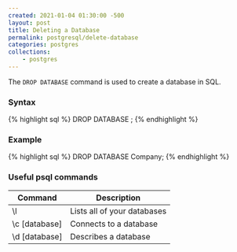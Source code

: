 ```yaml
---
created: 2021-01-04 01:30:00 -500
layout: post
title: Deleting a Database
permalink: postgresql/delete-database
categories: postgres
collections: 
    - postgres
---
```


The ```DROP DATABASE``` command is used to create a database in SQL.

### Syntax

{% highlight sql %}
DROP DATABASE <database-name>;
{% endhighlight %}

### Example

{% highlight sql %}
DROP DATABASE Company;
{% endhighlight %}

### Useful psql commands

<table>
    <thead>
        <tr>
            <th>Command</th>
            <th>Description</th>
        </tr>
    </thead>
    <tbody>
        <tr>
            <td>\l</td>
            <td>Lists all of your databases</td>
        </tr>
        <tr>
            <td>\c [database]</td>
            <td>Connects to a database</td>
        </tr>
        <tr>
            <td>\d [database]</td>
            <td>Describes a database</td>
        </tr>
    </tbody>
</table>
